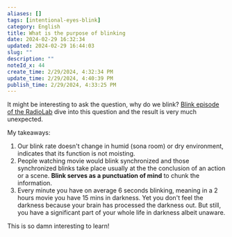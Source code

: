 ```yaml
---
aliases: []
tags: [intentional-eyes-blink]
category: English
title: What is the purpose of blinking
date: 2024-02-29 16:32:34
updated: 2024-02-29 16:44:03
slug: ""
description: ""
noteId_x: 44
create_time: 2/29/2024, 4:32:34 PM
update_time: 2/29/2024, 4:40:39 PM
publish_time: 2/29/2024, 4:33:25 PM
---
```

It might be interesting to ask the question, why do we blink? [Blink episode of the RadioLab](https://radiolab.org/podcast/91925-blink) dive into this question and the result is very much unexpected.

My takeaways:

1. Our blink rate doesn't change in humid (sona room) or dry environment, indicates that its function is not moisting.
2. People watching movie would blink synchronized and those synchronized blinks take place usually at the the conclusion of an action or a scene. **Blink serves as a punctuation of mind** to chunk the information.
3. Every minute you have on average 6 seconds blinking, meaning in a 2 hours movie you have 15 mins in darkness. Yet you don't feel the darkness because your brain has processed the darkness out. But still, you have a significant part of your whole life in darkness albeit unaware.

This is so damn interesting to learn!
